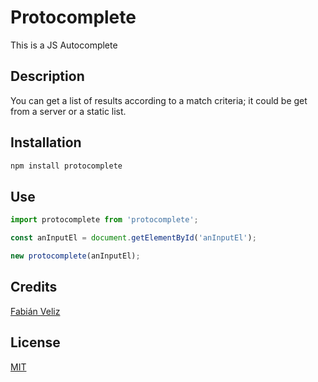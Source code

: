 # Protocomplete

This is a JS Autocomplete

## Description

You can get a list of results according to a match criteria; it could be get from a server or a static list.

## Installation

```javascript
npm install protocomplete
```

## Use

```javascript
import protocomplete from 'protocomplete';

const anInputEl = document.getElementById('anInputEl');

new protocomplete(anInputEl);
```

## Credits

[Fabián Veliz](https://twitter.com/fabianvelizok)

## License

[MIT](https://opensource.org/licenses/MIT)